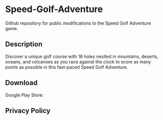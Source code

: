 # Speed-Golf-Adventure
Github repository for public modifications to the Speed Golf Adventure game.

## Description
Discover a unique golf course with 18 holes nestled in mountains, deserts, oceans, and volcanoes as you race against the clock to score as many points as possible in this fast-paced Speed Golf Adventure.

## Download
Google Play Store: 

## Privacy Policy
